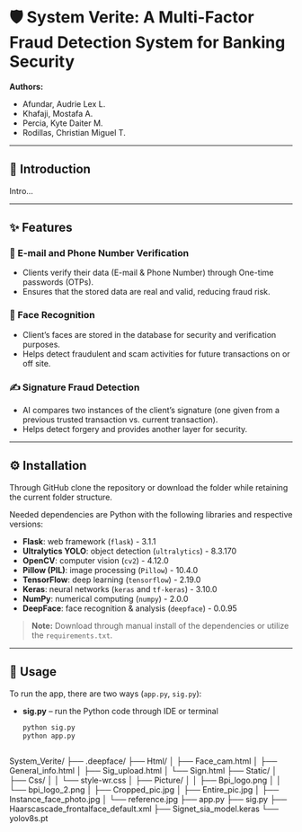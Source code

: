 # 🛡️ System Verite: A Multi-Factor Fraud Detection System for Banking Security  

**Authors:**  
- Afundar, Audrie Lex L.  
- Khafaji, Mostafa A.  
- Percia, Kyte Daiter M.  
- Rodillas, Christian Miguel T.  

---

## 📖 Introduction  
Intro…  

---

## ✨ Features  

### 📧 E-mail and Phone Number Verification  
- Clients verify their data (E-mail & Phone Number) through One-time passwords (OTPs).  
- Ensures that the stored data are real and valid, reducing fraud risk.  

### 👤 Face Recognition  
- Client’s faces are stored in the database for security and verification purposes.  
- Helps detect fraudulent and scam activities for future transactions on or off site.  

### ✍️ Signature Fraud Detection  
- AI compares two instances of the client’s signature (one given from a previous trusted transaction vs. current transaction).  
- Helps detect forgery and provides another layer for security.  

---

## ⚙️ Installation  
Through GitHub clone the repository or download the folder while retaining the current folder structure.  

Needed dependencies are Python with the following libraries and respective versions:  

- **Flask**: web framework (`flask`) - 3.1.1  
- **Ultralytics YOLO**: object detection (`ultralytics`) - 8.3.170  
- **OpenCV**: computer vision (`cv2`) - 4.12.0  
- **Pillow (PIL)**: image processing (`Pillow`) - 10.4.0  
- **TensorFlow**: deep learning (`tensorflow`) - 2.19.0  
- **Keras**: neural networks (`keras` and `tf-keras`) - 3.10.0  
- **NumPy**: numerical computing (`numpy`) - 2.0.0  
- **DeepFace**: face recognition & analysis (`deepface`) - 0.0.95  

> **Note:** Download through manual install of the dependencies or utilize the `requirements.txt`.  

---

## 🚀 Usage  
To run the app, there are two ways (`app.py`, `sig.py`):  

- **sig.py** – run the Python code through IDE or terminal  
  ```bash
  python sig.py
  python app.py
    
  
System_Verite/
├── .deepface/
├── Html/
│   ├── Face_cam.html
│   ├── General_info.html
│   ├── Sig_upload.html
│   └── Sign.html
├── Static/
│   ├── Css/
│   │   └── style-wr.css
│   ├── Picture/
│   │   ├── Bpi_logo.png
│   │   └── bpi_logo_2.png
│   ├── Cropped_pic.jpg
│   ├── Entire_pic.jpg
│   ├── Instance_face_photo.jpg
│   └── reference.jpg
├── app.py
├── sig.py
├── Haarscascade_frontalface_default.xml
├── Signet_sia_model.keras
└── yolov8s.pt
